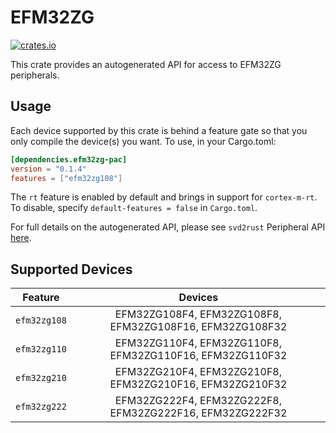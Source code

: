# EFM32ZG
    
[![crates.io](https://img.shields.io/crates/v/efm32zg-pac?label=efm32zg)](https://crates.io/crates/efm32zg-pac)

This crate provides an autogenerated API for access to EFM32ZG peripherals.

## Usage

Each device supported by this crate is behind a feature gate so that you only
compile the device(s) you want. To use, in your Cargo.toml:

```toml
[dependencies.efm32zg-pac]
version = "0.1.4"
features = ["efm32zg108"]
```

The `rt` feature is enabled by default and brings in support for `cortex-m-rt`.
To disable, specify `default-features = false` in `Cargo.toml`.

For full details on the autogenerated API, please see `svd2rust` Peripheral API [here].

[here]: https://docs.rs/svd2rust/0.28.0/svd2rust/#peripheral-api

## Supported Devices
| Feature | Devices |
|:-----:|:-------:|
|`efm32zg108`|EFM32ZG108F4, EFM32ZG108F8, EFM32ZG108F16, EFM32ZG108F32|
|`efm32zg110`|EFM32ZG110F4, EFM32ZG110F8, EFM32ZG110F16, EFM32ZG110F32|
|`efm32zg210`|EFM32ZG210F4, EFM32ZG210F8, EFM32ZG210F16, EFM32ZG210F32|
|`efm32zg222`|EFM32ZG222F4, EFM32ZG222F8, EFM32ZG222F16, EFM32ZG222F32|
